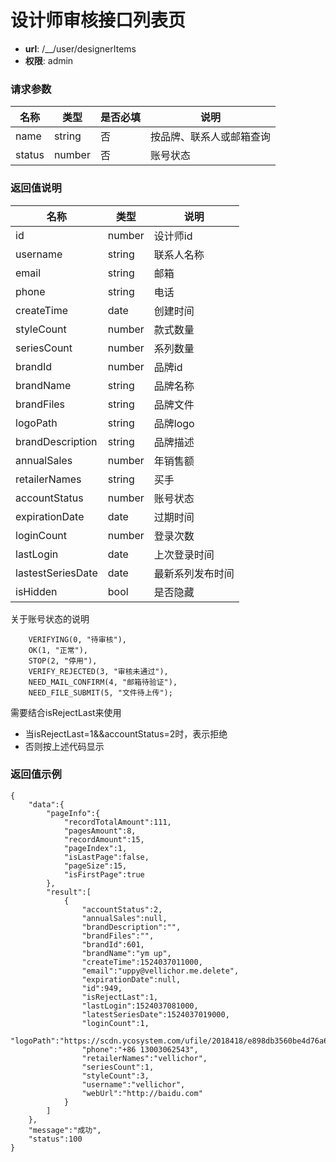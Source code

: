 设计师审核接口列表页
=======

- **url**: /__/user/designerItems
- **权限**: admin


### 请求参数

|  名称  |  类型  | 是否必填 |           说明           |
|--------|--------|----------|--------------------------|
| name   | string | 否       | 按品牌、联系人或邮箱查询 |
| status | number | 否       | 账号状态                 |

### 返回值说明

|        名称       |  类型  |       说明       |
|-------------------|--------|------------------|
| id                | number | 设计师id         |
| username          | string | 联系人名称       |
| email             | string | 邮箱             |
| phone             | string | 电话             |
| createTime        | date   | 创建时间         |
| styleCount        | number | 款式数量         |
| seriesCount       | number | 系列数量         |
| brandId           | number | 品牌id           |
| brandName         | string | 品牌名称         |
| brandFiles        | string | 品牌文件         |
| logoPath          | string | 品牌logo         |
| brandDescription  | string | 品牌描述         |
| annualSales       | number | 年销售额         |
| retailerNames     | string | 买手             |
| accountStatus     | number | 账号状态         |
| expirationDate    | date   | 过期时间         |
| loginCount        | number | 登录次数         |
| lastLogin         | date   | 上次登录时间     |
| lastestSeriesDate | date   | 最新系列发布时间 |
| isHidden | bool   | 是否隐藏 |

关于账号状态的说明

```
    VERIFYING(0, "待审核"),
    OK(1, "正常"),
    STOP(2, "停用"),
    VERIFY_REJECTED(3, "审核未通过"),
    NEED_MAIL_CONFIRM(4, "邮箱待验证"),
    NEED_FILE_SUBMIT(5, "文件待上传");
```

需要结合isRejectLast来使用
- 当isRejectLast=1&&accountStatus=2时，表示拒绝
- 否则按上述代码显示


### 返回值示例

```
{
    "data":{
        "pageInfo":{
            "recordTotalAmount":111,
            "pagesAmount":8,
            "recordAmount":15,
            "pageIndex":1,
            "isLastPage":false,
            "pageSize":15,
            "isFirstPage":true
        },
        "result":[
            {
                "accountStatus":2,
                "annualSales":null,
                "brandDescription":"",
                "brandFiles":"",
                "brandId":601,
                "brandName":"ym up",
                "createTime":1524037011000,
                "email":"uppy@vellichor.me.delete",
                "expirationDate":null,
                "id":949,
                "isRejectLast":1,
                "lastLogin":1524037081000,
                "latestSeriesDate":1524037019000,
                "loginCount":1,
                "logoPath":"https://scdn.ycosystem.com/ufile/2018418/e898db3560be4d76a606b48a8f05ccfb",
                "phone":"+86 13003062543",
                "retailerNames":"vellichor",
                "seriesCount":1,
                "styleCount":3,
                "username":"vellichor",
                "webUrl":"http://baidu.com"
            }
        ]
    },
    "message":"成功",
    "status":100
}
```
